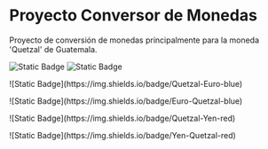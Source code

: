 <h1> Proyecto Conversor de Monedas </h1>

<p> Proyecto de conversión de monedas principalmente para la moneda 'Quetzal' de Guatemala. </p>

![Static Badge](https://img.shields.io/badge/Quetzal-Dolar-green)
![Static Badge](https://img.shields.io/badge/Dolar-Quetzal-green)
<p>![Static Badge](https://img.shields.io/badge/Quetzal-Euro-blue)</p>
<p>![Static Badge](https://img.shields.io/badge/Euro-Quetzal-blue)</p>
<p>![Static Badge](https://img.shields.io/badge/Quetzal-Yen-red)</p>
<p>![Static Badge](https://img.shields.io/badge/Yen-Quetzal-red)</p>
